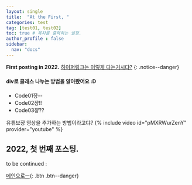 ```yaml
---
layout: single
title:  "At the First, "
categories: test
tag: [test01, test02]
toc: true # 목차를 출력하는 설정.
author_profile : false
sidebar:
  nav: "docs"
---
```


**First posting in 2022.**   [하이퍼링크는 이렇게 다는거시댜?](https://www.youtube.com/watch?v=OCNdhMsSXUE)
{: .notice--danger}

<div class="notice--success">
  <h4>div로 클래스 나누는 방법을 알아봤어요 :D</h4>
  <ul>
    <li>Code01쟝--</li>
    <li>Code02쟝!!</li>
    <li>Code03쟝??</li>
  </ul>
</div>

  
유튜브쟝 영상을 추가하는 방법이라고댜?
{% include video id="pMXRWurZenY" provider="youtube" %}

## 2022, 첫 번째 포스팅.
to be continued :

[메인으로ㅡ](https://crew8264.github.io){: .btn .btn--danger}
